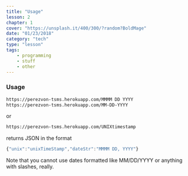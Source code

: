 ```yaml
---
title: "Usage"
lesson: 2
chapter: 1
cover: "https://unsplash.it/400/300/?random?BoldMage"
date: "01/23/2018"
category: "tech"
type: "lesson"
tags:
    - programming
    - stuff
    - other
---
```


### Usage

```html
https://perezvon-tsms.herokuapp.com/MMMM DD YYYY
https://perezvon-tsms.herokuapp.com/MM-DD-YYYY
```
or

```html
https://perezvon-tsms.herokuapp.com/UNIXtimestamp
```

returns JSON in the format

```javascript
{"unix":"unixTimeStamp","dateStr":"MMMM DD, YYYY"}
```

Note that you cannot use dates formatted like MM/DD/YYYY or anything with slashes, really.
